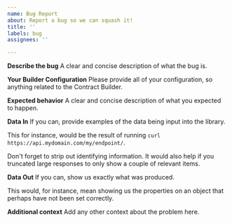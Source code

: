 ```yaml
---
name: Bug Report
about: Report a bug so we can squash it!
title: ''
labels: bug
assignees: ''

---
```


**Describe the bug**
A clear and concise description of what the bug is.

**Your Builder Configuration**
Please provide all of your configuration, so anything related to the Contract Builder.

**Expected behavior**
A clear and concise description of what you expected to happen.

**Data In**
If you can, provide examples of the data being input into the library.

This for instance, would be the result of running `curl https://api.mydomain.com/my/endpoint/`.

Don't forget to strip out identifying information. It would also help if you truncated large responses to only show a couple of relevant items.

**Data Out**
If you can, show us exactly what was produced.

This would, for instance, mean showing us the properties on an object that perhaps have not been set correctly.

**Additional context**
Add any other context about the problem here.